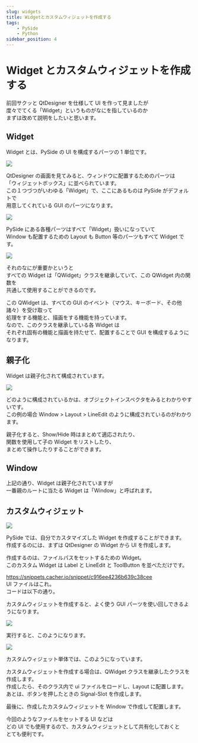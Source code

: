 ```yaml
---
slug: widgets
title: Widgetとカスタムウィジェットを作成する
tags:
    - PySide
    - Python
sidebar_position: 4
---
```


# Widget とカスタムウィジェットを作成する

前回サクッと QtDesigner を仕様して UI を作って見ましたが  
度々でてくる「Widget」というものがなにを指しているのか  
まずは改めて説明をしたいと思います。

## Widget

Widget とは、PySide の UI を構成するパーツの 1 単位です。

![](https://gyazo.com/2f2c60008cf42db6a861eb985f01669d.png)

QtDesigner の画面を見てみると、ウィンドウに配置するためのパーツは  
「ウィジェットボックス」に並べられています。  
この１つづつがいわゆる「Widget」で、ここにあるものは PySide がデフォルトで  
用意してくれている GUI のパーツになります。

![](https://gyazo.com/718b061f312f49173b0c6e8e9095156a.png)

PySide にある各種パーツはすべて「Widget」扱いになっていて  
Window も配置するための Layout も Button 等のパーツもすべて Widget です。

![](https://gyazo.com/2dcdbfb6dc6f467b99aca95a0b85c875.png)

それのなにが重要かというと  
すべての Widget は「QWidget」クラスを継承していて、この QWidget 内の関数を  
共通して使用することができるのです。

この QWidget は、すべての GUI のイベント（マウス、キーボード、その他諸々）を受け取って  
処理をする機能と、描画をする機能を持っています。  
なので、このクラスを継承している各 Widget は  
それぞれ固有の機能と描画を持たせて、配置することで GUI を構成するようになります。

## 親子化

Widget は親子化されて構成されています。

![](https://gyazo.com/728357bda05243652c41a71210b61c54.png)

どのように構成されているかは、オブジェクトインスペクタをみるとわかりやすいです。  
この例の場合 Window > Layout > LineEdit のように構成されているのがわかります。

親子化すると、Show/Hide 時はまとめて適応されたり、  
関数を使用して子の Widget をリストしたり、  
まとめて操作したりすることができます。

## Window

上記の通り、Widget は親子化されていますが  
一番親のルートに当たる Widget は「Window」と呼ばれます。

## カスタムウィジェット

![](https://gyazo.com/8cfc9cea59ae66ac125c61cb76b2b248.png)

PySide では、自分でカスタマイズした Widget を作成することができます。  
作成するのには、まずは QtDesigner の Widget から UI を作成します。

作成するのは、ファイルパスをセットするための Widget。  
このカスタム Widget は Label と LineEdit と ToolButton を並べただけです。

https://snippets.cacher.io/snippet/c916ee4236b639c38cee  
UI ファイルはこれ。  
コードは以下の通り。

<script src="https://embed.cacher.io/d65e3e855a3aab44adad16c60a7813f4795aae44.js?a=c1e5f1af51506fbd021ac66f46b04a85"></script>

カスタムウィジェットを作成すると、よく使う GUI パーツを使い回しできるようになります。

![](https://gyazo.com/a65ea06687163cec414b15af2048eb1c.png)

実行すると、このようになります。

![](https://gyazo.com/88cf995b3e7f139bbac47d40f48c82b1.png)

カスタムウィジェット単体では、このようになっています。

カスタムウィジェットを作成する場合は、QWidget クラスを継承したクラスを作成します。  
作成したら、そのクラス内で ui ファイルをロードし、Layout に配置します。  
あとは、ボタンを押したときの Signal-Slot を作成します。

最後に、作成したカスタムウィジェットを Window で作成して配置します。

今回のようなファイルをセットする UI などは  
どの UI でも使用するので、カスタムウィジェットとして共有化しておくと  
とても便利です。

